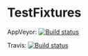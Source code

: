 # TestFixtures

AppVeyor: [![Build status](https://ci.appveyor.com/api/projects/status/6auell14wo0qt95v/branch/dev?svg=true)](https://ci.appveyor.com/project/Kagamine/testfixtures/branch/dev)

Travis: [![Build status](https://travis-ci.org/CodeComb/TestFixtures.svg)](https://travis-ci.org/CodeComb/Localization)
